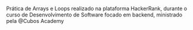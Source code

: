 Prática de Arrays e Loops realizado na plataforma HackerRank, durante o curso de Desenvolvimento de Software focado em backend, ministrado pela @Cubos Academy
